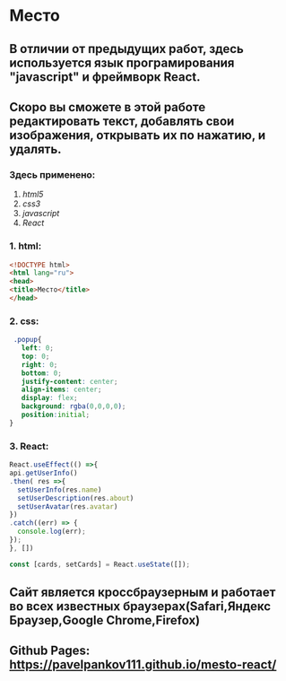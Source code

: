 # Место
## В отличии от предыдущих работ, здесь используется язык програмирования "javascript" и фреймворк React.
## Скоро вы сможете в этой работе редактировать текст, добавлять свои изображения, открывать их по нажатию, и удалять. 
### Здесь применено:
1. _html5_
2. _css3_
3. _javascript_
4. _React_

### 1. html:
``` html
<!DOCTYPE html>
<html lang="ru">
<head>
<title>Место</title>
</head>
```
  
### 2. css:
 ```css
  .popup{
    left: 0;
    top: 0;
    right: 0;
    bottom: 0;
    justify-content: center;
    align-items: center;
    display: flex;
    background: rgba(0,0,0,0);
    position:initial;
}
```
  
### 3. React:
  ```javascript
  React.useEffect(() =>{ 
  api.getUserInfo()
  .then( res =>{
    setUserInfo(res.name)
    setUserDescription(res.about)
    setUserAvatar(res.avatar)
  })
  .catch((err) => {
    console.log(err); 
  });     
  }, [])

const [cards, setCards] = React.useState([]);
```

## Сайт является кроссбраузерным и работает во всех известных браузерах(Safari,Яндекс Браузер,Google Chrome,Firefox)
## Github Pages: https://pavelpankov111.github.io/mesto-react/
  
  
  
  
  
